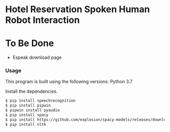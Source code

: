 # Hotel Reservation Spoken Human Robot Interaction


# To Be Done

  - Espeak download page 

### Usage

This program is built using the following versions:
Python 3.7

Install the dependencies.

```sh
$ pip install speechrecognition
$ pip install pipwin
$ pipwin install pyaudio
$ pip install spacy
$ pip install https://github.com/explosion/spacy-models/releases/download/en_core_web_sm-2.2.0/en_core_web_sm-2.2.0.tar.gz
$ pip install nltk
```
